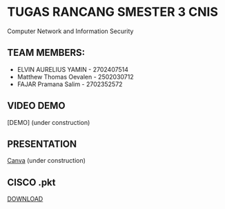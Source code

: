 # TUGAS RANCANG SMESTER 3 CNIS
Computer Network and Information Security

## TEAM MEMBERS:
- ELVIN AURELIUS YAMIN - 2702407514
- Matthew Thomas Oevalen - 2502030712
- FAJAR Pramana Salim - 2702352572

## VIDEO DEMO
[DEMO] (under construction)
## PRESENTATION
[Canva](https://www.canva.com/design/DAGZqCJiVZo/6Vt5N6UyipYxuWqbKa51Yg/edit?utm_content=DAGZqCJiVZo&utm_campaign=designshare&utm_medium=link2&utm_source=sharebutton) (under construction)
## CISCO .pkt
[DOWNLOAD](https://github.com/AureliusBinus/CNIS/raw/refs/heads/main/tr.pkt)